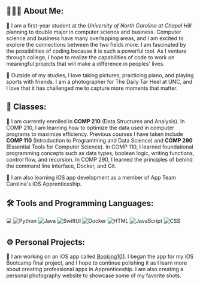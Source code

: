 ## 👨🏻‍💻 About Me: 
🏫 I am a first-year student at the _University of North Carolina at Chapel Hill_ planning to double major in computer science and business. Computer science and business have many overlapping areas, and I am excited to explore the connections between the two fields more. I am fascinated by the possibilities of coding because it is such a powerful tool. As I venture through college, I hope to realize the capabilities of code to work on meaningful projects that will make a difference in peoples' lives. 

📸 Outside of my studies, I love taking pictures, practicing piano, and playing sports with friends. I am a photographer for The Daily Tar Heel at UNC, and I love that it has challenged me to capture more moments that matter.

## 📖 Classes:
📝 I am currently enrolled in __COMP 210__ (Data Structures and Analysis). In COMP 210, I am learning how to optimize the data used in computer programs to maximize efficiency. Previous courses I have taken include __COMP 110__ (Introduction to Programming and Data Science) and __COMP 290__ (Essential Tools for Computer Science). In COMP 110, I learned foundational programming concepts such as data types, boolean logic, writing functions, control flow, and recursion. In COMP 290, I learned the principles of behind the command line interface, Docker, and Git. 

📱 I am also learning iOS app development as a member of App Team Carolina's iOS Apprenticeship.

## 🛠️ Tools and Programming Languages:
💻 
![Python](https://img.shields.io/badge/-Python-05122A?style=flat&logo=python)
![Java](https://img.shields.io/badge/-Java-05122A?style=flat&logo=oracle)
![SwiftUI](https://img.shields.io/badge/-SwiftUI-05122A?style=flat&logo=swift&logoColor=03c3ff)
![Docker](https://img.shields.io/badge/-Docker-05122A?style=flat&logo=docker)
![HTML](https://img.shields.io/badge/-HTML-05122A?style=flat&logo=html5)
![JavaScript](https://img.shields.io/badge/-JavaScript-05122A?style=flat&logo=javascript)
![CSS](https://img.shields.io/badge/-CSS-05122A?style=flat&logo=css3&logoColor=1572B6)

## ⚙️ Personal Projects:

📲 I am working on an iOS app called [Booking101](https://github.com/aqyang28/f24-bootcamp-final-project). I began the app for my iOS Bootcamp final project, and I hope to continue polishing it as I learn more about creating professional apps in Apprenticeship. I am also creating a personal photography website to showcase some of my favorite shots.


<!--
**aqyang28/aqyang28** is a ✨ _special_ ✨ repository because its `README.md` (this file) appears on your GitHub profile.

Here are some ideas to get you started:

- 🔭 I’m currently working on ...
- 🌱 I’m currently learning ...
- 👯 I’m looking to collaborate on ...
- 🤔 I’m looking for help with ...
- 💬 Ask me about ...
- 📫 How to reach me: ...
- 😄 Pronouns: ...
- ⚡ Fun fact: ...
-->
